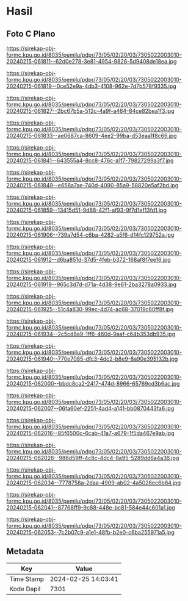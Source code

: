# Hasil

## Foto C Plano

https://sirekap-obj-formc.kpu.go.id/8035/pemilu/pdpr/73/05/02/20/03/7305022003010-20240215-061811--62d0e278-3e81-4954-9826-5d9408de18ea.jpg

https://sirekap-obj-formc.kpu.go.id/8035/pemilu/pdpr/73/05/02/20/03/7305022003010-20240215-061819--0ce52e9a-4db3-4108-962e-7d7b578f9335.jpg

https://sirekap-obj-formc.kpu.go.id/8035/pemilu/pdpr/73/05/02/20/03/7305022003010-20240215-061827--2bc67b5a-512c-4a9f-a464-84ce82bea1f3.jpg

https://sirekap-obj-formc.kpu.go.id/8035/pemilu/pdpr/73/05/02/20/03/7305022003010-20240215-061833--ae0687ca-8609-4ee2-99ba-d53eaa1f8c66.jpg

https://sirekap-obj-formc.kpu.go.id/8035/pemilu/pdpr/73/05/02/20/03/7305022003010-20240215-061841--643555a4-8cc8-476c-a1f7-79827299a3f7.jpg

https://sirekap-obj-formc.kpu.go.id/8035/pemilu/pdpr/73/05/02/20/03/7305022003010-20240215-061849--e658a7ae-740d-4090-85a9-58820e5af2bd.jpg

https://sirekap-obj-formc.kpu.go.id/8035/pemilu/pdpr/73/05/02/20/03/7305022003010-20240215-061859--13415d51-9d88-42f1-af93-9f7d1ef13fd1.jpg

https://sirekap-obj-formc.kpu.go.id/8035/pemilu/pdpr/73/05/02/20/03/7305022003010-20240215-061906--739a7d54-c6ba-4282-a5f6-d14fc129752a.jpg

https://sirekap-obj-formc.kpu.go.id/8035/pemilu/pdpr/73/05/02/20/03/7305022003010-20240215-061912--d6ba851d-37d5-4feb-b372-168af8f7ee16.jpg

https://sirekap-obj-formc.kpu.go.id/8035/pemilu/pdpr/73/05/02/20/03/7305022003010-20240215-061919--965c3d7d-d71a-4d38-9e61-2ba3278a0933.jpg

https://sirekap-obj-formc.kpu.go.id/8035/pemilu/pdpr/73/05/02/20/03/7305022003010-20240215-061925--51c4a830-99ec-4d74-ac68-37019c60ff8f.jpg

https://sirekap-obj-formc.kpu.go.id/8035/pemilu/pdpr/73/05/02/20/03/7305022003010-20240215-061934--2c5cd8a9-1ff6-460d-9aaf-c64b353db935.jpg

https://sirekap-obj-formc.kpu.go.id/8035/pemilu/pdpr/73/05/02/20/03/7305022003010-20240215-061940--770e7085-dfc3-4dc2-b8e9-8a90e395132b.jpg

https://sirekap-obj-formc.kpu.go.id/8035/pemilu/pdpr/73/05/02/20/03/7305022003010-20240215-062000--bbdc8ca2-2417-474d-8966-65769cd3b6ac.jpg

https://sirekap-obj-formc.kpu.go.id/8035/pemilu/pdpr/73/05/02/20/03/7305022003010-20240215-062007--06fa60ef-2251-4ad4-a141-bb0870443fa6.jpg

https://sirekap-obj-formc.kpu.go.id/8035/pemilu/pdpr/73/05/02/20/03/7305022003010-20240215-062016--85f6500c-6cab-41a7-a679-1f5da467e9ab.jpg

https://sirekap-obj-formc.kpu.go.id/8035/pemilu/pdpr/73/05/02/20/03/7305022003010-20240215-062026--986d59ff-4c8c-4dc4-8a95-5289dd6a4a36.jpg

https://sirekap-obj-formc.kpu.go.id/8035/pemilu/pdpr/73/05/02/20/03/7305022003010-20240215-062034--7778758a-2daa-4909-ab02-4a5026ec6b84.jpg

https://sirekap-obj-formc.kpu.go.id/8035/pemilu/pdpr/73/05/02/20/03/7305022003010-20240215-062041--87768ff9-9c88-448e-bc81-584e44c601a1.jpg

https://sirekap-obj-formc.kpu.go.id/8035/pemilu/pdpr/73/05/02/20/03/7305022003010-20240215-062053--7c2b07c9-a1e1-48fb-b2e0-c6ba255971a5.jpg


## Metadata

| Key        | Value               |
| ---------- | ------------------- |
| Time Stamp | 2024-02-25 14:03:41 |
| Kode Dapil | 7301                |



